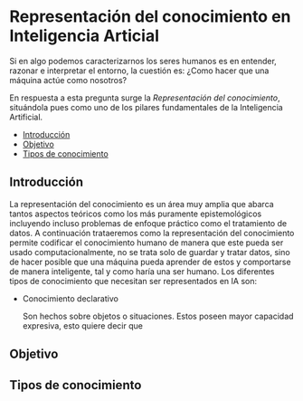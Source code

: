 # Representación del conocimiento en Inteligencia Articial

Si en algo podemos caracterizarnos los seres humanos es en entender, razonar e interpretar el entorno, la cuestión es: ¿Como hacer que una máquina actúe como nosotros?

En respuesta a esta pregunta surge la *Representación del conocimiento*, situándola pues como uno de los pilares fundamentales de  la Inteligencia Artificial.

* [Introducción](##introduccion)
* [Objetivo](##objetivo)
* [Tipos de conocimiento](##tipos-de-conocimiento)

## Introducción

La representación del conocimiento es un área muy amplia que abarca tantos aspectos teóricos como los más puramente epistemológicos incluyendo incluso problemas de enfoque práctico como el tratamiento de datos. A continuación trataeremos como la representación del conocimiento permite codificar el conocimiento humano de manera que este pueda ser usado computacionalmente, no se trata solo de guardar y tratar datos, sino de hacer posible que una máquina pueda aprender de estos y comportarse de manera inteligente, tal y como haría una ser humano.
Los diferentes tipos de conocimiento que necesitan ser representados en IA son:
* Conocimiento declarativo

    Son hechos sobre objetos o situaciones. Estos poseen mayor capacidad expresiva, esto quiere decir que 


## Objetivo

## Tipos de conocimiento
